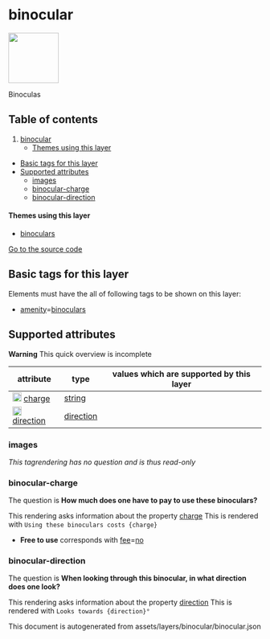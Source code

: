 

 binocular 
===========



<img src='https://mapcomplete.osm.be/circle:white;./assets/layers/binocular/telescope.svg' height="100px"> 

Binoculas




## Table of contents

1. [binocular](#binocular)
      * [Themes using this layer](#themes-using-this-layer)
  - [Basic tags for this layer](#basic-tags-for-this-layer)
  - [Supported attributes](#supported-attributes)
    + [images](#images)
    + [binocular-charge](#binocular-charge)
    + [binocular-direction](#binocular-direction)










#### Themes using this layer 





  - [binoculars](https://mapcomplete.osm.be/binoculars)


[Go to the source code](../assets/layers/binocular/binocular.json)



 Basic tags for this layer 
---------------------------



Elements must have the all of following tags to be shown on this layer:



  - <a href='https://wiki.openstreetmap.org/wiki/Key:amenity' target='_blank'>amenity</a>=<a href='https://wiki.openstreetmap.org/wiki/Tag:amenity%3Dbinoculars' target='_blank'>binoculars</a>




 Supported attributes 
----------------------



**Warning** This quick overview is incomplete



attribute | type | values which are supported by this layer
----------- | ------ | ------------------------------------------
[<img src='https://mapcomplete.osm.be/assets/svg/statistics.svg' height='18px'>](https://taginfo.openstreetmap.org/keys/charge#values) [charge](https://wiki.openstreetmap.org/wiki/Key:charge) | [string](../SpecialInputElements.md#string) | [](https://wiki.openstreetmap.org/wiki/Tag:charge%3D)
[<img src='https://mapcomplete.osm.be/assets/svg/statistics.svg' height='18px'>](https://taginfo.openstreetmap.org/keys/direction#values) [direction](https://wiki.openstreetmap.org/wiki/Key:direction) | [direction](../SpecialInputElements.md#direction) | 




### images 



_This tagrendering has no question and is thus read-only_





### binocular-charge 



The question is **How much does one have to pay to use these binoculars?**

This rendering asks information about the property  [charge](https://wiki.openstreetmap.org/wiki/Key:charge) 
This is rendered with `Using these binoculars costs {charge}`



  - **Free to use** corresponds with <a href='https://wiki.openstreetmap.org/wiki/Key:fee' target='_blank'>fee</a>=<a href='https://wiki.openstreetmap.org/wiki/Tag:fee%3Dno' target='_blank'>no</a>




### binocular-direction 



The question is **When looking through this binocular, in what direction does one look?**

This rendering asks information about the property  [direction](https://wiki.openstreetmap.org/wiki/Key:direction) 
This is rendered with `Looks towards {direction}°` 

This document is autogenerated from assets/layers/binocular/binocular.json